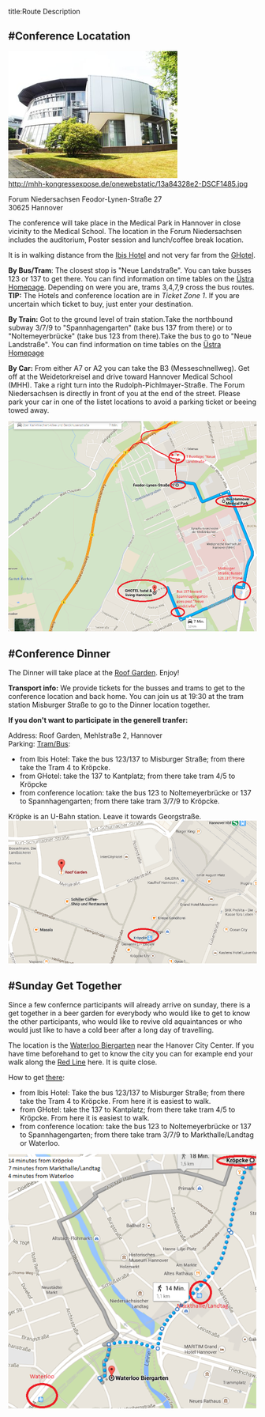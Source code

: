 title:Route Description

#Conference Locatation
---

![Image rotunde](Rotunde.jpg)   
http://mhh-kongressexpose.de/onewebstatic/13a84328e2-DSCF1485.jpg 

Forum Niedersachsen
Feodor-Lynen-Straße 27   
30625 Hannover  

The conference will take place in the Medical Park in Hannover in close vicinity to the Medical School. The location in the Forum Niedersachsen includes the auditorium, Poster session and lunch/coffee break location. 

It is in walking distance from the [Ibis Hotel](/Hotels/) and not very far from the [GHotel](/Hotels/). 


**By Bus/Tram**: The closest stop is "Neue Landstraße". You can take busses 123 or 137 to get there. You can find information on time tables on the [Üstra Homepage](http://www.uestra.de/). Depending on were you are, trams 3,4,7,9 cross the bus routes.   
**TIP:** The Hotels and conference location are in *Ticket Zone 1*. If you are uncertain which ticket to buy, just enter your destination. 

**By Train:** Got to the ground level of train station.Take the northbound subway 3/7/9 to "Spannhagengarten" (take bus 137 from there) or to "Noltemeyerbrücke" (take bus 123 from there).Take the bus to go to "Neue Landstraße". You can find information on time tables on the [Üstra Homepage](http://www.uestra.de/)

**By Car:** From either A7 or A2 you can take the B3 (Messeschnellweg). Get off at the Weidetorkreisel and drive toward Hannover Medical School (MHH). Take a right turn into the Rudolph-Pichlmayer-Straße. The Forum Niedersachsen is directly in front of you at the end of the street. Please park your car in one of the listet locations to avoid a parking ticket or beeing towed away.

![Map](maps.png)


#Conference Dinner
---
The Dinner will take place at the [Roof Garden](www.roof-garden.de). Enjoy!
   
**Transport info:**
We provide tickets for the busses and trams to get to the conference location and back home. You can join us at 19:30 at the tram station Misburger Straße to go to the Dinner location together. 

**If you don't want to participate in the generell tranfer:**

Address: Roof Garden, Mehlstraße 2, Hannover  
Parking: 
[Tram/Bus](www.üstra.de):  
   
* from Ibis Hotel: Take the bus 123/137 to Misburger Straße; from there take the Tram 4 to Kröpcke.   
* from GHotel: take the 137 to Kantplatz; from there take tram 4/5 to Kröpcke    
* from conference location: take the bus 123 to Noltemeyerbrücke or 137 to Spannhagengarten; from there take tram 3/7/9 to Kröpcke.  
 
Kröpke is an U-Bahn station. Leave it towards Georgstraße.   
![maps](mapsroofgarden.png)

#Sunday Get Together
---
Since a few confernce participants will already arrive on sunday, there is a get together in a beer garden for everybody who would like to get to know the other participants, who would like to revive old aquaintances or who would just like to have a cold beer after a long day of travelling.

The location is the [Waterloo Biergarten](http://www.waterloo-biergarten.de/) near the Hanover City Center. If you have time beforehand to get to know the city you can for example end your walk along the [Red Line](http://www.roterfaden-hannover.de/) here. It is quite close. 

How to get [there](www.üstra.de):
* from Ibis Hotel: Take the bus 123/137 to Misburger Straße; from there take the Tram 4 to Kröpcke. From here it is easiest to walk. 
* from GHotel: take the 137 to Kantplatz; from there take tram 4/5 to Kröpcke. From here it is easiest to walk.    
* from conference location: take the bus 123 to Noltemeyerbrücke or 137 to Spannhagengarten; from there take tram 3/7/9 to Markthalle/Landtag or Waterloo.   

 ![maps](mapsbiergarten.png)